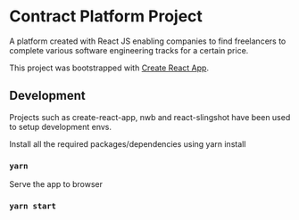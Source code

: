 # Contract Platform Project

A platform created with React JS enabling companies to find freelancers to complete various software engineering tracks for a certain price.

This project was bootstrapped with [Create React App](https://github.com/facebook/create-react-app).

## Development

Projects such as create-react-app, nwb and react-slingshot have been used to setup development envs.

Install all the required packages/dependencies using yarn install

### `yarn`

Serve the app to browser

### `yarn start`

